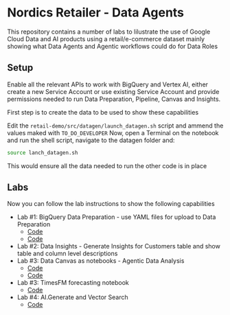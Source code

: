 # Nordics Retailer - Data Agents

This repository contains a number of labs to lilustrate the use of Google Cloud Data and AI products using a retail/e-commerce dataset mainly showing what Data Agents and Agentic workflows could do for Data Roles

## Setup

Enable all the relevant APIs to work with BigQuery and Vertex AI, either create a new Service Account or use existing Service Account and provide permissions needed to run Data Preparation, Pipeline, Canvas and Insights. 

First step is to create the data to be used to show these capabilities

Edit the `retail-demo/src/datagen/launch_datagen.sh` script and ammend the values maked with `TO_DO_DEVELOPER`
Now, open a Terminal on the notebook and run the shell script, navigate to the datagen folder and:

```bash
source lanch_datagen.sh
```

This would ensure all the data needed to run the other code is in place

## Labs

Now you can follow the lab instructions to show the following capabilities

- Lab #1: BigQuery Data Preparation - use YAML files for upload to Data Preparation
  - [Code](/src/other%20code/Exchange%20Rates%20data%20preparation.dp.yaml)
  - [Code](/src/other%20code/Orders%20data%20preparation.dp.yaml)
- Lab #2: Data Insights - Generate Insights for Customers table and show table and column level descriptions
- Lab #3: Data Canvas as notebooks - Agentic Data Analysis
  - [Code](/src/other%20code/Orders%20notebook.ipynb)
  - [Code](/src/other%20code/Sales%20and%20Customers.ipynb)
- Lab #3: TimesFM forecasting notebook
  - [Code](/src/other%20code/Sales%20Forecasting%20and%20CA.ipynb)
- Lab #4: AI.Generate and Vector Search
  - [Code](/src/other%20code/Product%20Descriptions%20generation.sql)